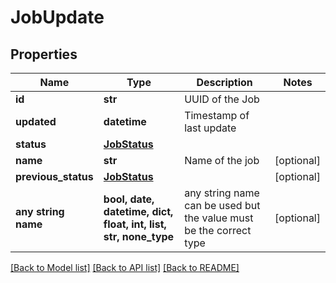 # JobUpdate


## Properties
Name | Type | Description | Notes
------------ | ------------- | ------------- | -------------
**id** | **str** | UUID of the Job | 
**updated** | **datetime** | Timestamp of last update | 
**status** | [**JobStatus**](JobStatus.md) |  | 
**name** | **str** | Name of the job | [optional] 
**previous_status** | [**JobStatus**](JobStatus.md) |  | [optional] 
**any string name** | **bool, date, datetime, dict, float, int, list, str, none_type** | any string name can be used but the value must be the correct type | [optional]

[[Back to Model list]](../README.md#documentation-for-models) [[Back to API list]](../README.md#documentation-for-api-endpoints) [[Back to README]](../README.md)


